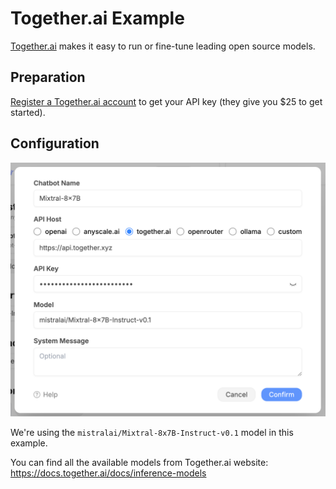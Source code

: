 # Together.ai Example

[Together.ai](https://www.together.ai) makes it easy to run or fine-tune leading open source models.

## Preparation

[Register a Together.ai account](https://api.together.xyz/settings/api-keys) to get your API key (they give you $25 to get started).

## Configuration

![](../assets/custom-bots/together.png)

We're using the `mistralai/Mixtral-8x7B-Instruct-v0.1` model in this example.

You can find all the available models from Together.ai website: <https://docs.together.ai/docs/inference-models>

